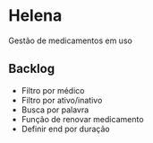 # Helena

Gestão de medicamentos em uso

## Backlog

- Filtro por médico
- Filtro por ativo/inativo
- Busca por palavra
- Função de renovar medicamento
- Definir end por duração
